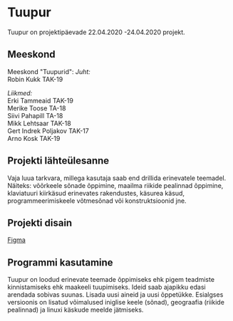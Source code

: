 # Tuupur

Tuupur on projektipäevade 22.04.2020 -24.04.2020 projekt.

## Meeskond

Meeskond "Tuupurid":
_Juht:_  
Robin Kukk TAK-19  

_Liikmed:_    
Erki Tammeaid TAK-19  
            Merike Toose TA-18  
            Siivi Pahapill TA-18  
            Mikk Lehtsaar TAK-18  
            Gert Indrek Poljakov TAK-17  
            Arno Kosk TAK-19  
            
## Projekti lähteülesanne

Vaja luua tarkvara, millega kasutaja saab end drillida erinevatele teemadel.
Näiteks: võõrkeele sõnade õppimine, maailma riikide pealinnad õppimine, klaviatuuri kiirkäsud erinevates rakendustes, 
käsurea käsud, programmeerimiskeele võtmesõnad või konstruktsioonid jne.

## Projekti disain

[Figma](https://www.figma.com/file/BhYSx9Xo7ceykVDZTaZPTu/5-projektip%C3%A4ev?node-id=0%3A1)

## Programmi kasutamine

Tuupur on loodud erinevate teemade õppimiseks ehk pigem teadmiste kinnistamiseks ehk maakeeli tuupimiseks. 
Ideid saab ajapikku edasi arendada sobivas suunas. Lisada uusi aineid ja uusi õppetükke.
Esialgses versioonis on lisatud võimalused iniglise keele (sõnad), geograafia (riikide pealinnad) ja linuxi käskude meelde jätmiseks.


            

